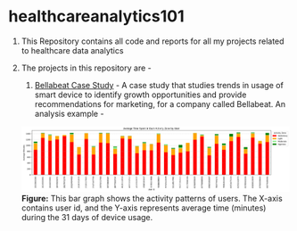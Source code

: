 # healthcareanalytics101

1. This Repository contains all code and reports for all my projects related to healthcare data analytics
2. The projects in this repository are -
    1. [Bellabeat Case Study](fitnesstrends/README.md) -
    A case study that studies trends in usage of smart device to identify growth opportunities and provide recommendations for marketing, for a company called Bellabeat. An analysis example -

    ![Stacked bar graph of average time spent in each activity zone per user](fitnesstrends/figures/figure_1.png)
    **Figure:** This bar graph shows the activity patterns of users. The X-axis contains user id, and the Y-axis represents average time (minutes) during the 31 days of device usage.